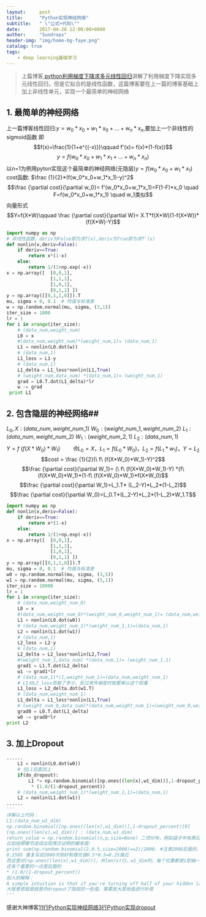 ```yaml
---
layout:     post
title:      "Python实现神经网络"
subtitle:   " \"公式+代码\""
date:       2017-04-28 12:00:00+0800
author:     "Sundrops"
header-img: "img/home-bg-faye.png"
catalog: true
tags:
    - deep learning基础学习
---
```



> 上篇博客[ python利用梯度下降求多元线性回归](http://blog.csdn.net/u013010889/article/details/70859846)讲解了利用梯度下降实现多元线性回归，但是它拟合的是线性函数，这篇博客要在上一篇的博客基础上加上非线性单元，实现一个最简单的神经网络

## 1. 最简单的神经网络 ##
上一篇博客线性回归:$y=w_0*x_0+w_1*x_0+...+w_n*x_n$,要加上一个非线性的sigmoid函数
即$$f(x)=\frac{1}{1+e^{(-x)}}\qquad f'(x)= f(x)*(1-f(x))$$
$$y=f(w_0*x_0+w_1*x_1+...+w_n*x_n)$$
以n=1为例用pyton实现这个最简单的神经网络(无隐层)$y=f(w_0*x_0+w_1*x_1)$
cost函数: $\frac {1}{2}*(f(w_0*x_0+w_1*x_1)-y)^2$
$$\frac {\partial cost}{\partial w_0}= f'(w_0*x_0+w_1*x_1)=F(1-F)*x_0 \quad F=f(w_0*x_0+w_1*x_1) \quad w_1类似$$
向量形式
$$Y=f(X*W)\qquad \frac {\partial cost}{\partial W}=  X.T*f(X*W)(1-f(X*W))*(f(X*W)-Y)$$
```python
import numpy as np
# 非线性函数，deriv为False即为求f(x),deriv为True即为求f'(x)
def nonlin(x,deriv=False):
    if deriv==True:
        return x*(1-x)
    else:
        return 1/(1+np.exp(-x))
x = np.array([  [0,0,1],
                [1,1,1],
                [1,0,1],
                [0,1,1] ])
y = np.array([[0,1,1,0]]).T
mu, sigma = 0, 0.1  # 均值与标准差
w = np.random.normal(mu, sigma, (3,1))
iter_size = 1000
lr = 1
for i in xrange(iter_size):
	# (data_num,weight_num)
    L0 = x
    #(data_num,weight_num)*(weight_num,1)= (data_num,1)
    L1 = nonlin(L0.dot(w))
    # (data_num,1)
    L1_loss = L1-y
    # (data_num,1)
    L1_delta = L1_loss*nonlin(L1,True)
    # (weight_num,data_num) *(data_num,1)= (weight_num,1)
    grad = L0.T.dot(L1_delta)*lr
    w -= grad
 print L1
```
## 2.  包含隐层的神经网络##
$L_0,X:(data\_num,weight\_num\_1) \ W_0:(weight\_num\_1,weight\_num\_2)\  L_1:(data\_num,weight\_num\_2)$
$W_1:(weight\_num\_2,1)\ L_2:(data\_num,1)$
$$Y=f\ (f(X*W_0)*W_1)\qquad 令L_0=X，L_1=f(L_0*W_0)， L_2=f(L_1*w_1)，Y=L_2$$
$$cost = \frac {1}{2}(\ f\ (f(X*W_0)*W_1)-Y)^2$$
$$\frac {\partial cost}{\partial W_1}=  (\ f\ (f(X*W_0)*W_1)-Y) *(f\ (f(X*W_0)*W_1)*(1-f\ (f(X*W_0)*W_1)*f(X*W_0)$$
$$\frac {\partial cost}{\partial W_1}=L_1.T* (L_2-Y)*L_2*(1-L_2)$$
$$\frac {\partial cost}{\partial W_0}=L_0.T*(L_2-Y)*L_2*(1-L_2)*W_1.T$$

```python
import numpy as np
def nonlin(x,deriv=False):
    if deriv==True:
        return x*(1-x)
    else:
        return 1/(1+np.exp(-x))
x = np.array([  [0,0,1],
                [1,1,1],
                [1,0,1],
                [0,1,1] ])
y = np.array([[0,1,1,0]]).T
mu, sigma = 0, 0.1  # 均值与标准差
w0 = np.random.normal(mu, sigma, (3,5))
w1 = np.random.normal(mu, sigma, (5,1))
iter_size = 10000
lr = 1
for i in xrange(iter_size):
	# (data_num,weight_num_0)
    L0 = x
    #(data_num,weight_num_0)*(weight_num_0,weight_num_1)= (data_num,weight_num_1)
    L1 = nonlin(L0.dot(w0))
    # (data_num,weight_num_1)*(weight_num_1,1)=(data_num,1)
    L2 = nonlin(L1.dot(w1))
    # (data_num,1)
    L2_loss = L2-y
    # (data_num,1)
    L2_delta = L2_loss*nonlin(L2,True)
    #(weight_num_1,data_num) *(data_num,1)= (weight_num_1,1)
    grad1 = L1.T.dot(L2_delta)
    w1 -= grad1*lr
    # (data_num,1)*(1,weight_num_1)=(data_num,weight_num_1)
    # L1对L2_loss贡献了多少，反过来传梯度时就要乘以这个权重
    L1_loss = L2_delta.dot(w1.T)
    # (data_num,weight_num_1)
    L1_delta = L1_loss*nonlin(L1,True)
    # (weight_num_0,data_num)*(data_num,weight_num_1)=(weight_num_0,weight_num_1)
    grad0 = L0.T.dot(L1_delta)
    w0 -= grad0*lr
print L2
```
## 3. 加上Dropout ##

```python
......
    L1 = nonlin(L0.dot(w0))
    # 在L1后面加上
    if(do_dropout):
		L1 *= np.random.binomial([np.ones((len(x),w1_dim))],1-dropout_percent)[0] \
		 * (1.0/(1-dropout_percent))
    # (data_num,weight_num_1)*(weight_num_1,1)=(data_num,1)
    L2 = nonlin(L1.dot(w1))
......
'''
详解以上代码：
L1:(data_num_w1_dim)
np.random.binomial([np.ones((len(x),w1_dim))],1-dropout_percent)[0]
[np.ones((len(x),w1_dim))] : (data_num,w1_dim)
return_value = np.random.binomial(n,p,size=None) 二项分布，例如袋子中有黑白两种颜色的球若干，抽中黑球的概率是p，那么有放回的抽n次，抽中的黑球的次数是return_value，size是进行多少次这样的实验，一般可忽略。
比如投掷硬币连续出现两次证明的概率是:
print sum(np.random.binomial(2,0.5,size=2000)==2)/2000. #注意2000后面的. 不然除法后转为int了
0.2505 重复实验2000次刚好和理论值0.5*0.5=0.25接近
而这里对[np.ones((len(x),w1_dim))]，共len(x)行，w1_dim列，每个位置都是1即抽一次，抽中1次的概率是1-dropout_percent)，抽中0次的概率是dropout_percent，这就相当于对于L1每个位置的值，都以dropout_percent的概率被淘汰掉
还有个重要的一点是后面的
* (1.0/(1-dropout_percent))
别人的解释：
A simple intuition is that if you're turning off half of your hidden layer, you want to double the values that ARE pushing forward so that the output compensates correctly. Many thanks to @karpathy for catching this one.
大致意思就是就是你dropout了隐层的一些值，需要放大其他值进行补偿
'''
```
感谢大神博客[11行Python实现神经网络](http://iamtrask.github.io/2015/07/12/basic-python-network/)[3行Python实现dropout](http://iamtrask.github.io/2015/07/28/dropout/)
